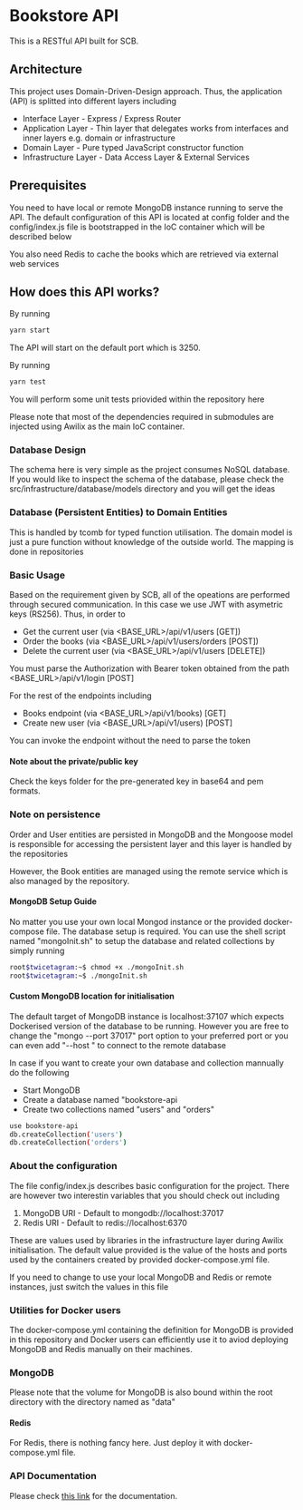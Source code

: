 # Bookstore API
This is a RESTful API built for SCB.

## Architecture
This project uses Domain-Driven-Design approach. Thus, the application (API) is splitted into different layers including

- Interface Layer - Express / Express Router
- Application Layer - Thin layer that delegates works from interfaces and inner layers e.g. domain or infrastructure
- Domain Layer - Pure typed JavaScript constructor function
- Infrastructure Layer - Data Access Layer & External Services

## Prerequisites
You need to have local or remote MongoDB instance running to serve the API. The
default configuration of this API is located at config folder and the config/index.js
file is bootstrapped in the IoC container which will be described below

You also need Redis to cache the books which are retrieved via external web services

## How does this API works?
By running

```bash
yarn start
```

The API will start on the default port which is 3250.

By running

```bash
yarn test
```

You will perform some unit tests priovided within the repository here

Please note that most of the dependencies required in submodules are injected using Awilix as the main IoC container.

### Database Design
The schema here is very simple as the project consumes NoSQL database. If you would like to inspect the schema of the database, please check the src/infrastructure/database/models directory and you will get the ideas

### Database (Persistent Entities) to Domain Entities
This is handled by tcomb for typed function utilisation. The domain model is just a pure function without knowledge of the outside world. The mapping is done in repositories

### Basic Usage
Based on the requirement given by SCB, all of the opeations are performed through secured communication. In this case we use
JWT with asymetric keys (RS256). Thus, in order to

- Get the current user (via <BASE_URL>/api/v1/users [GET])
- Order the books (via <BASE_URL>/api/v1/users/orders [POST])
- Delete the current user (via <BASE_URL>/api/v1/users [DELETE])

You must parse the Authorization with Bearer token obtained from the path <BASE_URL>/api/v1/login [POST]

For the rest of the endpoints including

- Books endpoint (via <BASE_URL>/api/v1/books) [GET]
- Create new user (via <BASE_URL>/api/v1/users) [POST]

You can invoke the endpoint without the need to parse the token

#### Note about the private/public key
Check the keys folder for the pre-generated key in base64 and pem formats.

### Note on persistence
Order and User entities are persisted in MongoDB and the Mongoose model is responsible for accessing the persistent layer and this layer is handled by the repositories

However, the Book entities are managed using the remote service which is also managed by the repository.

#### MongoDB Setup Guide
No matter you use your own local Mongod instance or the provided docker-compose file. The database setup is required.
You can use the shell script named "mongoInit.sh" to setup the database and related collections by simply running

```bash
root$twicetagram:~$ chmod +x ./mongoInit.sh
root$twicetagram:~$ ./mongoInit.sh
```

#### Custom MongoDB location for initialisation
The default target of MongoDB instance is localhost:37107 which expects Dockerised version of the database to be running. However
you are free to change the "mongo --port 37017" port option to your preferred port or you can even add "--host <URL>" to connect to
the remote database

In case if you want to create your own database and collection mannually do the following

- Start MongoDB
- Create a database named "bookstore-api
- Create two collections named "users" and "orders"

```bash
use bookstore-api
db.createCollection('users')
db.createCollection('orders')
```

### About the configuration
The file config/index.js describes basic configuration for the project. There are however two interestin variables that you should check out including

1. MongoDB URI - Default to mongodb://localhost:37017
2. Redis URI - Default to redis://localhost:6370

These are values used by libraries in the infrastructure layer during Awilix initialisation. The default value provided is the value of the hosts and ports used by the containers created by provided docker-compose.yml file.

If you need to change to use your local MongoDB and Redis or remote instances, just switch the values in this file

### Utilities for Docker users
The docker-compose.yml containing the definition for MongoDB is provided in this repository and Docker users can efficiently use it to aviod deploying MongoDB and Redis manually on their machines.

### MongoDB
Please note that the volume for MongoDB is also bound within the root directory with the directory named as "data"

#### Redis
For Redis, there is nothing fancy here. Just deploy it with docker-compose.yml file.

### API Documentation
Please check [this link](https://documenter.getpostman.com/view/3121519/RztmrUDm) for the documentation.